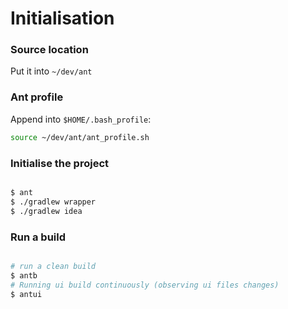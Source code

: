 # Initialisation 

### Source location

Put it into `~/dev/ant`


### Ant profile 

Append into `$HOME/.bash_profile`:

```bash
source ~/dev/ant/ant_profile.sh
```

### Initialise the project

```bash

$ ant
$ ./gradlew wrapper
$ ./gradlew idea

```

### Run a build

```bash

# run a clean build
$ antb
# Running ui build continuously (observing ui files changes)
$ antui

```
